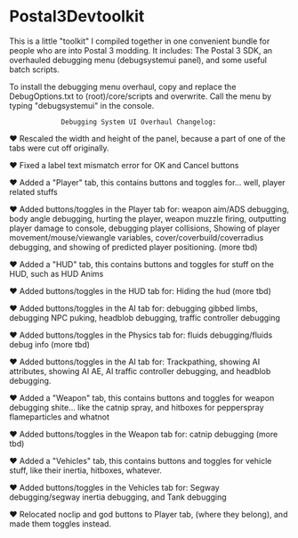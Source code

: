 # Postal3Devtoolkit
This is a little "toolkit" I compiled together in one convenient bundle for people who are into Postal 3 modding. It includes: The Postal 3 SDK, an overhauled debugging menu (debugsystemui panel), and some useful batch scripts. 


To install the debugging menu overhaul, copy and replace the DebugOptions.txt to (root)/core/scripts and overwrite. Call the menu by typing "debugsystemui" in the console.


                 Debugging System UI Overhaul Changelog: 

♥ Rescaled the width and height of the panel, because a part of one of the tabs were cut off originally.

♥ Fixed a label text mismatch error for OK and Cancel buttons

♥ Added a "Player" tab, this contains buttons and toggles for... well, player related stuffs

♥ Added buttons/toggles in the Player tab for: weapon aim/ADS debugging, body angle debugging, hurting the player, weapon muzzle firing, outputting player damage to console, debugging player
collisions, Showing of player movement/mouse/viewangle variables, cover/coverbuild/coverradius debugging, and showing of predicted player positioning. (more tbd)

♥ Added a "HUD" tab, this contains buttons and toggles for stuff on the HUD, such as HUD Anims

♥ Added buttons/toggles in the HUD tab for: Hiding the hud (more tbd)

♥ Added buttons/toggles in the AI tab for: debugging gibbed limbs, debugging NPC puking, headblob debugging, traffic controller debugging

♥ Added buttons/toggles in the Physics tab for: fluids debugging/fluids debug info (more tbd)

♥ Added buttons/toggles in the AI tab for: Trackpathing, showing AI attributes, showing AI AE, AI traffic controller debugging, and headblob debugging.

♥ Added a "Weapon" tab, this contains buttons and toggles for weapon debugging shite... like the catnip spray, and hitboxes for pepperspray flameparticles and whatnot

♥ Added buttons/toggles in the Weapon tab for: catnip debugging (more tbd)

♥ Added a "Vehicles" tab, this contains buttons and toggles for vehicle stuff, like their inertia, hitboxes, whatever.

♥ Added buttons/toggles in the Vehicles tab for: Segway debugging/segway inertia debugging, and Tank debugging 

♥ Relocated noclip and god buttons to Player tab, (where they belong), and made them toggles instead.


